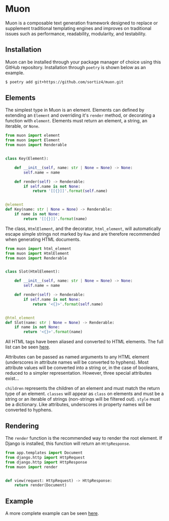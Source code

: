 # Muon
Muon is a composable text generation framework designed to replace or
supplement traditional templating engines and improves on traditional issues
such as performance, readability, modularity, and testability.

## Installation
Muon can be installed through your package manager of choice using this GitHub
repository. Installation through `poetry` is shown below as an example.

```sh
$ poetry add git+https://github.com/sortiz4/muon.git
```

## Elements
The simplest type in Muon is an element. Elements can defined by extending an
`Element` and overriding it's `render` method, or decorating a function with
`element`. Elements must return an element, a string, an iterable, or `None`.

```python
from muon import element
from muon import Element
from muon import Renderable


class Key(Element):

    def __init__(self, name: str | None = None) -> None:
        self.name = name

    def render(self) -> Renderable:
        if self.name is not None:
            return '[[{}]]'.format(self.name)


@element
def Key(name: str | None = None) -> Renderable:
    if name is not None:
        return '[[{}]]'.format(name)
```

The class, `HtmlElement`, and the decorator, `html_element`, will automatically
escape simple strings not marked by `Raw` and are therefore recommended when
generating HTML documents.

```python
from muon import html_element
from muon import HtmlElement
from muon import Renderable


class Slot(HtmlElement):

    def __init__(self, name: str | None = None) -> None:
        self.name = name

    def render(self) -> Renderable:
        if self.name is not None:
            return '<{}>'.format(self.name)


@html_element
def Slot(name: str | None = None) -> Renderable:
    if name is not None:
        return '<{}>'.format(name)
```

All HTML tags have been aliased and converted to HTML elements. The full list
can be seen [here][1].

Attributes can be passed as named arguments to any HTML element (underscores in
attribute names will be converted to hyphens). Most attribute values will be
converted into a string or, in the case of booleans, reduced to a simpler
representation. However, three special attributes exist...

`children` represents the children of an element and must match the return type
of an element. `classes` will appear as `class` on elements and must be a
string or an iterable of strings (non-strings will be filtered out). `style`
must be a dictionary. Like attributes, underscores in property names will be
converted to hyphens.

## Rendering
The `render` function is the recommended way to render the root element. If
Django is installed, this function will return an `HttpResponse`.

```python
from app.templates import Document
from django.http import HttpRequest
from django.http import HttpResponse
from muon import render


def view(request: HttpRequest) -> HttpResponse:
    return render(Document)
```

## Example
A more complete example can be seen [here][2].

[1]: https://github.com/sortiz4/muon/blob/master/muon/elements.py#L24
[2]: https://github.com/sortiz4/muon/blob/master/example.py
